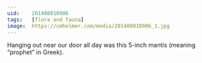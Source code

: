 ```yaml
---
uid:	201408010906
tags:	[flora and fauna]
image:	https://cmhelmer.com/media/201408010906_1.jpg
---
```


Hanging out near our door all day was this 5-inch mantis (meaning “prophet” in Greek).
